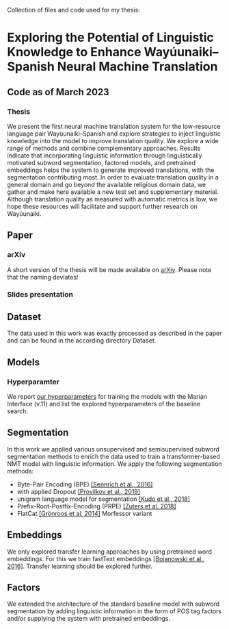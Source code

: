 Collection of files and code used for my thesis: 

# Exploring the Potential of Linguistic Knowledge to Enhance Wayúunaiki–Spanish Neural Machine Translation

## Code as of March 2023

### Thesis

We present the first neural machine translation system for the low-resource language pair Wayúunaiki–Spanish and explore strategies to inject linguistic knowledge into the model to improve translation quality. We explore a wide range of methods and combine complementary approaches. Results indicate that incorporating linguistic information through linguistically motivated subword segmentation, factored models, and pretrained embeddings helps the system to generate improved translations, with the segmentation contributing most. In order to evaluate translation quality in a general domain and go beyond the available religious domain data, we gather and make here available a new test set and supplementary material. Although translation quality as measured with automatic metrics is low, we hope these resources will facilitate and support further research on Wayúunaiki.


## Paper

### arXiv
A short version of the thesis will be made available on [arXiv](). Please note that the naming deviates!

### Slides presentation

## Dataset
The data used in this work was exactly processed as described in the paper and can be found in the according directory Dataset.


## Models

### Hyperparamter

We report [our hyperparameters](https://docs.google.com/spreadsheets/d/1A6sTnDGqX4cKL07LO5XxKhAsR7Iq7wk7wLSmZtTUB1Y/edit?usp=sharing) for training the models with the Marian Interface (v.11) and list the explored hyperparameters of the baseline search.

## Segmentation

In this work we applied various unsupervised and semisupervised subword segmentation methods to enrich the data used to train a transformer-based
NMT model with linguistic information. We apply the following segmentation methods:
- Byte-Pair Encoding (BPE) [[Sennrich et al., 2016]](https://doi.org/10.18653/v1/P16-1162)
- with applied Dropout [[Provilkov et al., 2019]](https://doi.org/10.18653/v1/2020.acl-main.170)
- unigram language model for segmentation [[Kudo et al., 2018]](https://doi.org/10.18653/v1/P18-1007)
- Prefix-Root-Postfix-Encoding (PRPE) [[Zuters et al. 2018]](https://doi.org/10.1007/978-3-319-97571-9_23)
- FlatCat [[Grönroos et al. 2014]](https://aclanthology.org/C14-1111) Morfessor variant

## Embeddings
We only explored transfer learning approaches by using pretrained word embeddings.  For this we train fastText embeddings [[Bojanowski et al., 2016]](https://doi.org/10.1162/tacl_a_00051). Transfer learning should be explored further.

## Factors
We extended the architecture of the standard baseline model with subword segmentation by adding linguistic information in the form of POS tag factors and/or supplying the system with pretrained embeddings.
